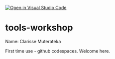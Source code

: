 [![Open in Visual Studio Code](https://classroom.github.com/assets/open-in-vscode-718a45dd9cf7e7f842a935f5ebbe5719a5e09af4491e668f4dbf3b35d5cca122.svg)](https://classroom.github.com/online_ide?assignment_repo_id=13445619&assignment_repo_type=AssignmentRepo)
# tools-workshop
Name: Clarisse Muterateka

First time use - github codespaces. Welcome here. 